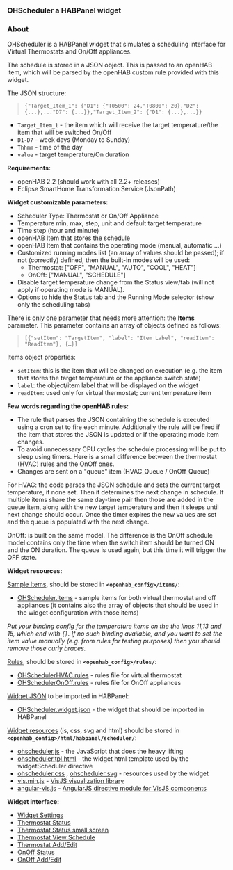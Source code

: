 ### OHScheduler a HABPanel widget

### About
OHScheduler is a HABPanel widget that simulates a scheduling interface for Virtual Thermostats and On/Off appliances.

The schedule is stored in a JSON object. This is passed to an openHAB item, which will be parsed by the openHAB custom rule provided with this widget.

The JSON structure:

> `{"Target_Item_1": {"D1": {"T0500": 24,"T0800": 20},"D2": {...},..."D7": {...}},"Target_Item_2": {"D1": {...},...}}`

* `Target_Item_1` - the item which will receive the target temperature/the item that will be switched On/Off
* `D1-D7` - week days (Monday to Sunday)
* `Thhmm` - time of the day
* `value` - target temperature/On duration


**Requirements:**
* openHAB 2.2 (should work with all 2.2+ releases)
* Eclipse SmartHome Transformation Service (JsonPath)

**Widget customizable parameters:**
* Scheduler Type: Thermostat or On/Off Appliance
* Temperature min, max, step, unit and default target temperature
* Time step (hour and minute)
* openHAB Item that stores the schedule
* openHAB Item that contains the operating mode (manual, automatic …)
* Customized running modes list (an array of values should be passed); if not (correctly) defined, then the built-in modes will be used:
  * Thermostat: ["OFF", "MANUAL", "AUTO", "COOL", "HEAT"]
  * OnOff: ["MANUAL", "SCHEDULE"]
* Disable target temperature change from the Status view/tab (will not apply if operating mode is MANUAL).
* Options to hide the Status tab and the Running Mode selector (show only the scheduling tabs)

There is only one parameter that needs more attention: the **Items** parameter. This parameter contains an array of objects defined as follows:

> `[{"setItem": "TargetItem", "label": "Item Label", "readItem": "ReadItem"}, {…}]`

Items object properties:
* `setItem`: this is the item that will be changed on execution (e.g. the item that stores the target temperature or the appliance switch state)
* `label`: the object/item label that will be displayed on the widget
* `readItem`: used only for virtual thermostat; current temperature item


**Few words regarding the openHAB rules:**
* The rule that parses the JSON containing the schedule is executed using a cron set to fire each minute. Additionally the rule will be fired if the item that stores the JSON is updated or if the operating mode item changes.
* To avoid unnecessary CPU cycles the schedule processing will be put to sleep using timers. Here is a small difference between the thermostat (HVAC) rules and the OnOff ones.
* Changes are sent on a "queue" item (HVAC_Queue / OnOff_Queue)

For HVAC: the code parses the JSON schedule and sets the current target temperature, if none set. Then it determines the next change in schedule. If multiple items share the same day-time pair then those are added in the queue item, along with the new target temperature and then it sleeps until next change should occur. Once the timer expires the new values are set and the queue is populated with the next change.

OnOff: is built on the same model. The difference is the OnOff schedule model contains only the time when the switch item should be turned ON and the ON duration. The queue is used again, but this time it will trigger the OFF state.


**Widget resources:**

[Sample Items](./items/), should be stored in **`<openhab_config>/items/`**:
* [OHScheduler.items](./items/OHScheduler.items) - sample items for both virtual thermostat and off appliances (it contains also the array of objects that should be used in the widget configuration with those items)

_Put your binding config for the temperature items on the the lines 11,13 and 15, which end with `{}`. If no such binding available, and you want to set the item value manually (e.g. from rules for testing purposes) then you should remove those curly braces._

[Rules](./rules/), should be stored in **`<openhab_config>/rules/`**:
* [OHSchedulerHVAC.rules](./rules/OHSchedulerHVAC.rules) - rules file for virtual thermostat
* [OHSchedulerOnOff.rules](./rules/OHSchedulerOnOff.rules) - rules file for OnOff appliances

[Widget JSON](./widget/) to be imported in HABPanel:
* [OHScheduler.widget.json](./widget/OHScheduler.widget.json) - the widget that should be imported in HABPanel

[Widget resources](./html/habpanel/scheduler) (js, css, svg and html) should be stored in **`<openhab_config>/html/habpanel/scheduler/`**:
* [ohscheduler.js](./html/habpanel/scheduler/ohscheduler.js) - the JavaScript that does the heavy lifting
* [ohscheduler.tpl.html](./html/habpanel/scheduler/ohscheduler.tpl.html) - the widget html template used by the widgetScheduler directive
* [ohscheduler.css](./html/habpanel/scheduler/ohscheduler.css) , [ohscheduler.svg](./html/habpanel/scheduler/) - resources used by the widget
* [vis.min.js](./html/habpanel/scheduler/vis.min.js) - [VisJS visualization library](http://visjs.org/)
* [angular-vis.js](./html/habpanel/scheduler/angular-vis.js) - [AngularJS directive module for VisJS components](https://github.com/visjs/angular-visjs)


**Widget interface:**

* [Widget Settings](./images/OHScheduler-widgetSettings.png)
* [Thermostat Status](./images/OHS-Thermostat-Status.png)
* [Thermostat Status small screen](./images/OHS-Thermostat-Status-small.png)
* [Thermostat View Schedule](./images/OHS-Thermostat-Schedule.png)
* [Thermostat Add/Edit](./images/OHS-Thermostat-AddEdit.png)
* [OnOff Status](./images/OHS-OnOff.png)
* [OnOff Add/Edit](./images/OHS-OnOff-AddEdit.png)